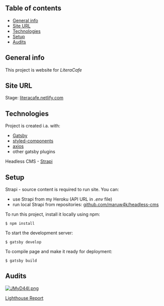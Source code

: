 ## Table of contents
* [General info](#general-info)
* [Site URL](#site-url)
* [Technologies](#technologies)
* [Setup](#setup)
* [Audits](#audits)


## General info
This project is website for *LiteraCafe* 

## Site URL
Stage: [literacafe.netlify.com](https://literacafe.netlify.com/)
	
## Technologies
Project is created i.a. with:
* [Gatsby](https://www.gatsbyjs.org/)  
* [styled-components](https://www.styled-components.com/)   
* [axios](https://github.com/axios/axios)     
* other gatsby plugins

Headless CMS - [Strapi](https://strapi.io/)  
	
## Setup

Strapi - source content is required to run site.
You can:
* use Strapi from my Heroku (API URL in *.env* file)
* run local Strapi from repositories:
[github.com/maruw4k/headless-cms](https://github.com/maruw4k/headless-cms)


To run this project, install it locally using npm:
```
$ npm install
```

To start the development server:

```
$ gatsby develop
```

To compile page and make it ready for deployment:

```
$ gatsby build
```

## Audits

[![JMyD44I.png](https://i.imgur.com/JMyD44I.png)](https://i.imgur.com/JMyD44I.png)

[Lighthouse Report](https://googlechrome.github.io/lighthouse/viewer/?gist=0ef09eda4d27989abe5ff81ac25bd11e)
